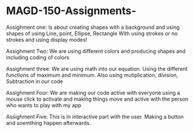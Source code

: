 # MAGD-150-Assignments-


Assighment one:
Is about creating shapes with a background and using shapes of using Line, point, Ellipse, Rectangle 
With using strokes or no strokes and using display modes!

Assighment Two:
We are using different colors and producing shapes and including coding of colors

Assighment three: 
We are using math into our equation. Using the different functions of maximum and minimum.
Also using mutiplication, division, Subtraction in our code 

Assighment Four:
We are making our code active with everyone using a mouse click to activate and making things move and active with the 
person who wants to play with my app

Assighment Five:
This is in interactive part with the user. Making a button and soemthing happen afterwards. 
